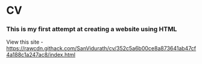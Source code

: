 # CV
### This is my first attempt at creating a website using HTML
View this site - https://rawcdn.githack.com/SanVidurath/cv/352c5a6b00ce8a873641ab47cf4a188c1a247ac8/index.html
